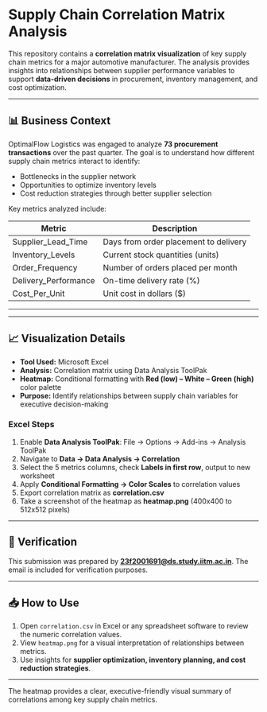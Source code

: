 # Supply Chain Correlation Matrix Analysis

This repository contains a **correlation matrix visualization** of key supply chain metrics for a major automotive manufacturer. The analysis provides insights into relationships between supplier performance variables to support **data-driven decisions** in procurement, inventory management, and cost optimization.

---

## 📊 Business Context

OptimalFlow Logistics was engaged to analyze **73 procurement transactions** over the past quarter. The goal is to understand how different supply chain metrics interact to identify:

- Bottlenecks in the supplier network  
- Opportunities to optimize inventory levels  
- Cost reduction strategies through better supplier selection  

Key metrics analyzed include:

| Metric                 | Description                                |
|------------------------|--------------------------------------------|
| Supplier_Lead_Time      | Days from order placement to delivery      |
| Inventory_Levels        | Current stock quantities (units)           |
| Order_Frequency         | Number of orders placed per month          |
| Delivery_Performance    | On-time delivery rate (%)                  |
| Cost_Per_Unit           | Unit cost in dollars ($)                   |

---


---

## 📈 Visualization Details

- **Tool Used:** Microsoft Excel  
- **Analysis:** Correlation matrix using Data Analysis ToolPak  
- **Heatmap:** Conditional formatting with **Red (low) – White – Green (high)** color palette  
- **Purpose:** Identify relationships between supply chain variables for executive decision-making  

### Excel Steps

1. Enable **Data Analysis ToolPak**: File → Options → Add-ins → Analysis ToolPak  
2. Navigate to **Data → Data Analysis → Correlation**  
3. Select the 5 metrics columns, check **Labels in first row**, output to new worksheet  
4. Apply **Conditional Formatting → Color Scales** to correlation values  
5. Export correlation matrix as **correlation.csv**  
6. Take a screenshot of the heatmap as **heatmap.png** (400x400 to 512x512 pixels)  

---

## 📧 Verification

This submission was prepared by **23f2001691@ds.study.iitm.ac.in**. The email is included for verification purposes.

---

## 📥 How to Use

1. Open `correlation.csv` in Excel or any spreadsheet software to review the numeric correlation values.  
2. View `heatmap.png` for a visual interpretation of relationships between metrics.  
3. Use insights for **supplier optimization, inventory planning, and cost reduction strategies**.

---

The heatmap provides a clear, executive-friendly visual summary of correlations among key supply chain metrics.

